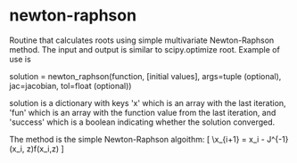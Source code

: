 # newton-raphson
Routine that calculates roots using simple multivariate Newton-Raphson method. The input and output is similar to scipy.optimize root. Example of use is

solution = newton_raphson(function, [initial values], args=tuple (optional), jac=jacobian, tol=float (optional))

solution is a dictionary with keys 'x' which is an array with the last iteration, 'fun' which is an array with the function value from the last iteration, and 'success' which is a boolean indicating whether the solution converged.

The method is the simple Newton-Raphson algoithm:
\[
  \x_{i+1} = x_i - J^{-1}(x_i, z)f(x_i,z)
\]
